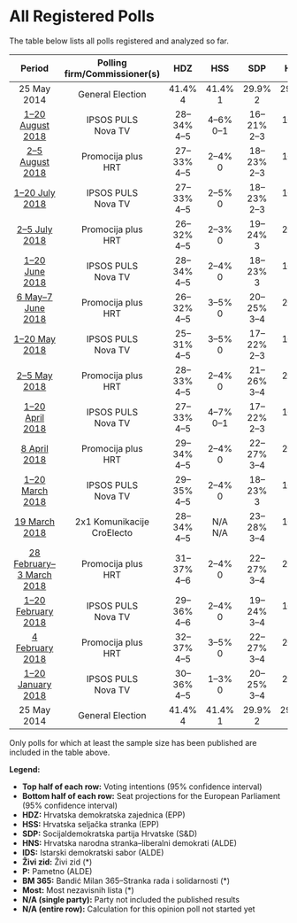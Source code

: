 # All Registered Polls

The table below lists all polls registered and analyzed so far.

| Period     | Polling firm/Commissioner(s) | HDZ | HSS | SDP | HNS | IDS | Živi zid | P | BM 365 | Most |
|:----------:|:----------------------------:|:--:|:--:|:--:|:--:|:--:|:--:|:--:|:--:|:--:|
| 25 May 2014 | General Election | 41.4% <br> 4 | 41.4% <br> 1 | 29.9% <br> 2 | 29.9% <br> 1 | 29.9% <br> 1 | 0.5% <br> 0 | 0.0% <br> 0 | 0.0% <br> 0 | 0.0% <br> 0 |
| [1–20 August 2018](2018-08-20-IPSOSPULS.html) | IPSOS PULS <br> Nova TV | 28–34% <br> 4–5 | 4–6% <br> 0–1 | 16–21% <br> 2–3 | 1–2% <br> 0 | 2–4% <br> 0 | 12–17% <br> 2 | 2–5% <br> 0 | 3–6% <br> 0 | 6–10% <br> 1 |
| [2–5 August 2018](2018-08-05-Promocijaplus.html) | Promocija plus <br> HRT | 27–33% <br> 4–5 | 2–4% <br> 0 | 18–23% <br> 2–3 | 1–3% <br> 0 | 1–3% <br> 0 | 13–17% <br> 2 | 2–4% <br> 0 | 3–5% <br> 0 | 7–10% <br> 1 |
| [1–20 July 2018](2018-07-20-IPSOSPULS.html) | IPSOS PULS <br> Nova TV | 27–33% <br> 4–5 | 2–5% <br> 0 | 18–23% <br> 2–3 | 1–2% <br> 0 | 2–4% <br> 0 | 11–16% <br> 1–2 | 2–5% <br> 0 | 3–6% <br> 0 | 7–11% <br> 1 |
| [2–5 July 2018](2018-07-05-Promocijaplus.html) | Promocija plus <br> HRT | 26–32% <br> 4–5 | 2–3% <br> 0 | 19–24% <br> 3 | 2–3% <br> 0 | 1–3% <br> 0 | 13–18% <br> 2 | 2–4% <br> 0 | 2–4% <br> 0 | 7–10% <br> 1 |
| [1–20 June 2018](2018-06-20-IPSOSPULS.html) | IPSOS PULS <br> Nova TV | 28–34% <br> 4–5 | 2–4% <br> 0 | 18–23% <br> 3 | 1–3% <br> 0 | 2–4% <br> 0 | 13–18% <br> 2–3 | 2–5% <br> 0 | 2–5% <br> 0 | 7–11% <br> 1 |
| [6 May–7 June 2018](2018-06-07-Promocijaplus.html) | Promocija plus <br> HRT | 26–32% <br> 4–5 | 3–5% <br> 0 | 20–25% <br> 3–4 | 2–3% <br> 0 | 1–3% <br> 0 | 13–17% <br> 2 | 1–3% <br> 0 | 2–3% <br> 0 | 8–11% <br> 1 |
| [1–20 May 2018](2018-05-20-IPSOSPULS.html) | IPSOS PULS <br> Nova TV | 25–31% <br> 4–5 | 3–5% <br> 0 | 17–22% <br> 2–3 | 1–2% <br> 0 | 1–3% <br> 0 | 13–18% <br> 2 | 3–5% <br> 0 | 3–5% <br> 0 | 6–10% <br> 1 |
| [2–5 May 2018](2018-05-05-Promocijaplus.html) | Promocija plus <br> HRT | 28–33% <br> 4–5 | 2–4% <br> 0 | 21–26% <br> 3–4 | 2–4% <br> 0 | 1–3% <br> 0 | 13–17% <br> 2 | 1–3% <br> 0 | 2–4% <br> 0 | 7–10% <br> 1 |
| [1–20 April 2018](2018-04-20-IPSOSPULS.html) | IPSOS PULS <br> Nova TV | 27–33% <br> 4–5 | 4–7% <br> 0–1 | 17–22% <br> 2–3 | 1–2% <br> 0 | 2–4% <br> 0 | 13–18% <br> 2 | 2–5% <br> 0 | 2–5% <br> 0 | 6–10% <br> 1 |
| [8 April 2018](2018-04-08-Promocijaplus.html) | Promocija plus <br> HRT | 29–34% <br> 4–5 | 2–4% <br> 0 | 22–27% <br> 3–4 | 2–3% <br> 0 | 1–3% <br> 0 | 11–15% <br> 1–2 | 1–3% <br> 0 | 2–3% <br> 0 | 8–11% <br> 1 |
| [1–20 March 2018](2018-03-20-IPSOSPULS.html) | IPSOS PULS <br> Nova TV | 29–35% <br> 4–5 | 2–4% <br> 0 | 18–23% <br> 3 | 1–3% <br> 0 | 2–4% <br> 0 | 12–16% <br> 1–2 | 2–5% <br> 0 | 3–6% <br> 0 | 6–9% <br> 1 |
| [19 March 2018](2018-03-19-2x1Komunikacije.html) | 2x1 Komunikacije <br> CroElecto | 28–34% <br> 4–5 | N/A <br> N/A | 23–28% <br> 3–4 | 1–2% <br> 0 | 1–3% <br> 0 | 11–15% <br> 1–2 | N/A <br> N/A | 1–2% <br> 0 | 7–11% <br> 1 |
| [28 February–3 March 2018](2018-03-03-Promocijaplus.html) | Promocija plus <br> HRT | 31–37% <br> 4–6 | 2–4% <br> 0 | 22–27% <br> 3–4 | 2–3% <br> 0 | 1–3% <br> 0 | 11–15% <br> 1–2 | 1–3% <br> 0 | 2–4% <br> 0 | 7–10% <br> 1 |
| [1–20 February 2018](2018-02-20-IPSOSPULS.html) | IPSOS PULS <br> Nova TV | 29–36% <br> 4–6 | 2–4% <br> 0 | 19–24% <br> 3–4 | 1–3% <br> 0 | 2–4% <br> 0 | 11–16% <br> 1–2 | 3–5% <br> 0 | 2–5% <br> 0 | 6–9% <br> 0–1 |
| [4 February 2018](2018-02-04-Promocijaplus.html) | Promocija plus <br> HRT | 32–37% <br> 4–5 | 3–5% <br> 0 | 22–27% <br> 3–4 | 2–3% <br> 0 | 1–2% <br> 0 | 12–16% <br> 1–2 | 1–2% <br> 0 | 2–4% <br> 0 | 6–9% <br> 0–1 |
| [1–20 January 2018](2018-01-20-IPSOSPULS.html) | IPSOS PULS <br> Nova TV | 30–36% <br> 4–5 | 1–3% <br> 0 | 20–25% <br> 3–4 | 2–4% <br> 0 | 2–4% <br> 0 | 12–17% <br> 1–2 | 2–4% <br> 0 | 3–5% <br> 0 | 6–9% <br> 0–1 |
| 25 May 2014 | General Election | 41.4% <br> 4 | 41.4% <br> 1 | 29.9% <br> 2 | 29.9% <br> 1 | 29.9% <br> 1 | 0.5% <br> 0 | 0.0% <br> 0 | 0.0% <br> 0 | 0.0% <br> 0 |

Only polls for which at least the sample size has been published are included in the table above.

**Legend:**
+ **Top half of each row:** Voting intentions (95% confidence interval)
+ **Bottom half of each row:** Seat projections for the European Parliament (95% confidence interval)
+ **HDZ:** Hrvatska demokratska zajednica (EPP)
+ **HSS:** Hrvatska seljačka stranka (EPP)
+ **SDP:** Socijaldemokratska partija Hrvatske (S&D)
+ **HNS:** Hrvatska narodna stranka–liberalni demokrati (ALDE)
+ **IDS:** Istarski demokratski sabor (ALDE)
+ **Živi zid:** Živi zid (*)
+ **P:** Pametno (ALDE)
+ **BM 365:** Bandić Milan 365–Stranka rada i solidarnosti (*)
+ **Most:** Most nezavisnih lista (*)
+ **N/A (single party):** Party not included the published results
+ **N/A (entire row):** Calculation for this opinion poll not started yet

